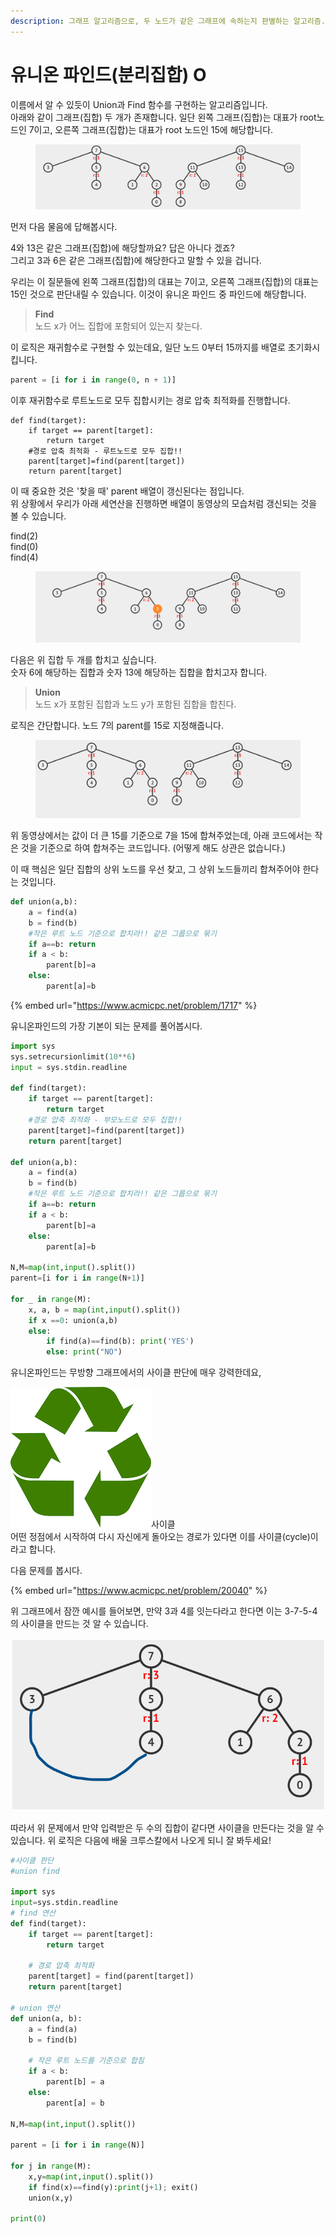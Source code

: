 ```yaml
---
description: 그래프 알고리즘으로, 두 노드가 같은 그래프에 속하는지 판별하는 알고리즘. 단, 이 때 하나의 그래프는 하나의 집합(set)으로 이해한다.
---
```


# 유니온 파인드(분리집합) O

이름에서 알 수 있듯이 Union과 Find  함수를 구현하는 알고리즘입니다.\
아래와 같이 그래프(집합) 두 개가 존재합니다. 일단 왼쪽 그래프(집합)는 대표가 root노드인 7이고, 오른쪽 그래프(집합)는 대표가 root 노드인 15에 해당합니다.

<figure><img src="../.gitbook/assets/image (2) (1).png" alt=""><figcaption></figcaption></figure>

먼저 다음 물음에 답해봅시다.

4와 13은 같은 그래프(집합)에 해당할까요? 답은 아니다 겠죠?\
그리고 3과 6은 같은 그래프(집합)에 해당한다고 말할 수 있을 겁니다.

우리는 이 질문들에 왼쪽 그래프(집합)의 대표는 7이고, 오른쪽 그래프(집합)의 대표는 15인 것으로 판단내릴 수 있습니다. 이것이 유니온 파인드 중 파인드에 해당합니다.

> **Find**\
> 노드 x가 어느 집합에 포함되어 있는지 찾는다.

이 로직은 재귀함수로 구현할 수 있는데요, 일단 노드 0부터 15까지를 배열로 초기화시킵니다.

```python
parent = [i for i in range(0, n + 1)]
```

이후 재귀함수로 루트노드로 모두 집합시키는 경로 압축 최적화를 진행합니다.

```
def find(target):
    if target == parent[target]:
        return target
    #경로 압축 최적화 - 루트노드로 모두 집합!!
    parent[target]=find(parent[target])
    return parent[target]
```

이 때 중요한 것은 '찾을 때' parent 배열이 갱신된다는 점입니다. \
위 상황에서 우리가 아래 세연산을 진행하면 배열이 동영상의 모습처럼 갱신되는 것을 볼 수 있습니다.

find(2)\
find(0)\
find(4)

<figure><img src="../.gitbook/assets/유니온파인드2.gif" alt=""><figcaption></figcaption></figure>





다음은 위 집합 두 개를 합치고 싶습니다. \
숫자 6에 해당하는 집합과 숫자 13에 해당하는 집합을 합치고자 합니다.

> **Union**\
> 노드 x가 포함된 집합과 노드 y가 포함된 집합을 합친다.

로직은 간단합니다. 노드 7의 parent를 15로 지정해줍니다.

<figure><img src="../.gitbook/assets/유니온파인드.gif" alt=""><figcaption></figcaption></figure>

위 동영상에서는 값이 더 큰 15를 기준으로 7을 15에 합쳐주었는데, 아래 코드에서는 작은 것을 기준으로 하여 합쳐주는 코드입니다. (어떻게 해도 상관은 없습니다.)

이 때 핵심은 일단 집합의 상위 노드를 우선 찾고, 그 상위 노드들끼리 합쳐주어야 한다는 것입니다.

```python
def union(a,b):
    a = find(a)
    b = find(b)
    #작은 루트 노드 기준으로 합치라!! 같은 그룹으로 묶기
    if a==b: return 
    if a < b:
        parent[b]=a
    else:
        parent[a]=b
```

{% embed url="https://www.acmicpc.net/problem/1717" %}

유니온파인드의 가장 기본이 되는 문제를 풀어봅시다.

```python
import sys
sys.setrecursionlimit(10**6)
input = sys.stdin.readline

def find(target):
    if target == parent[target]:
        return target
    #경로 압축 최적화 - 부모노드로 모두 집합!!
    parent[target]=find(parent[target])
    return parent[target]

def union(a,b):
    a = find(a)
    b = find(b)
    #작은 루트 노드 기준으로 합치라!! 같은 그룹으로 묶기
    if a==b: return 
    if a < b:
        parent[b]=a
    else:
        parent[a]=b

N,M=map(int,input().split())
parent=[i for i in range(N+1)]

for _ in range(M):
    x, a, b = map(int,input().split())
    if x ==0: union(a,b)
    else: 
        if find(a)==find(b): print('YES')
        else: print("NO")
```



유니온파인드는 무방향 그래프에서의 사이클 판단에 매우 강력한데요,

<img src="../.gitbook/assets/image (4).png" alt="" data-size="line">사이클\
어떤 정점에서 시작하여 다시 자신에게 돌아오는 경로가 있다면 이를 사이클(cycle)이라고 합니다.

다음 문제를 봅시다.&#x20;

{% embed url="https://www.acmicpc.net/problem/20040" %}

위 그래프에서 잠깐 예시를 들어보면, 만약 3과 4를 잇는다라고 한다면 이는 3-7-5-4의 사이클을 만드는 것 알 수 있습니다.&#x20;

![](<../.gitbook/assets/image (9) (1).png>)

따라서 위 문제에서 만약 입력받은 두 수의 집합이 같다면 사이클을 만든다는 것을 알 수 있습니다. 위 로직은 다음에 배울 크루스칼에서 나오게 되니 잘 봐두세요!

```python
#사이클 판단
#union find

import sys
input=sys.stdin.readline
# find 연산
def find(target):
    if target == parent[target]:
        return target
 
    # 경로 압축 최적화
    parent[target] = find(parent[target])
    return parent[target]
 
# union 연산
def union(a, b):
    a = find(a) 
    b = find(b)
 
    # 작은 루트 노드를 기준으로 합침
    if a < b:
        parent[b] = a
    else:
        parent[a] = b

N,M=map(int,input().split())

parent = [i for i in range(N)]
 
for j in range(M):
    x,y=map(int,input().split())
    if find(x)==find(y):print(j+1); exit()
    union(x,y)

print(0)
```

